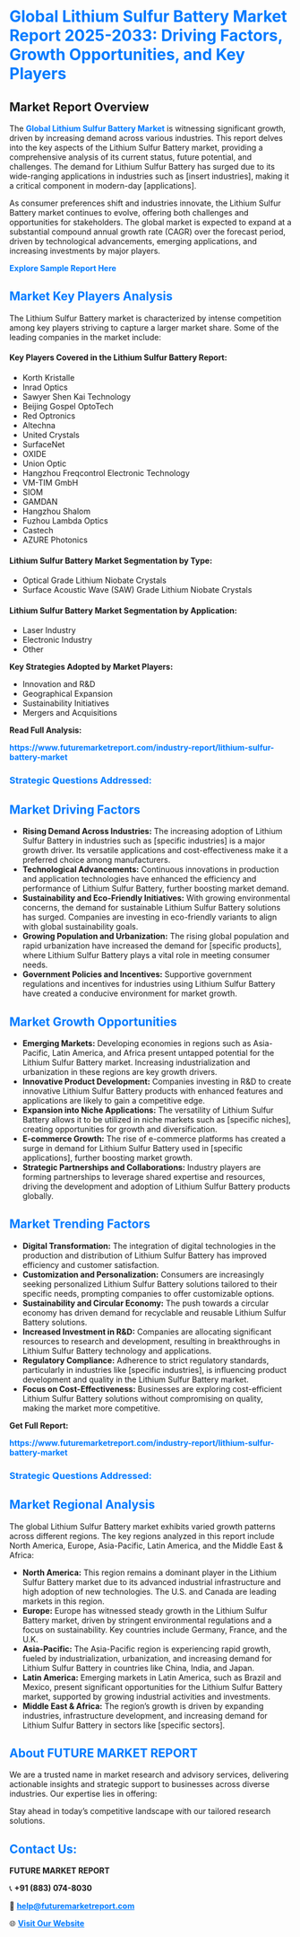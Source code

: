 <h1 style="color: #007BFF;">Global Lithium Sulfur Battery Market Report 2025-2033: Driving Factors, Growth Opportunities, and Key Players</h1>

<section id="overview">
<h2>Market Report Overview</h2>
<p>The <a href="https://www.futuremarketreport.com/industry-report/lithium-sulfur-battery-market" style="color: #007BFF; text-decoration: none;"><strong>Global Lithium Sulfur Battery Market</strong></a> is witnessing significant growth, driven by increasing demand across various industries. This report delves into the key aspects of the Lithium Sulfur Battery market, providing a comprehensive analysis of its current status, future potential, and challenges. The demand for Lithium Sulfur Battery has surged due to its wide-ranging applications in industries such as [insert industries], making it a critical component in modern-day [applications].</p>
<p>As consumer preferences shift and industries innovate, the Lithium Sulfur Battery market continues to evolve, offering both challenges and opportunities for stakeholders. The global market is expected to expand at a substantial compound annual growth rate (CAGR) over the forecast period, driven by technological advancements, emerging applications, and increasing investments by major players.</p>
</section>

<section id="overview">
<p><a href="https://www.futuremarketreport.com/request-sample/reportId=32410" style="color: #007BFF; text-decoration: none;"><strong>Explore Sample Report Here</strong></a></p>
</section>

<section id="key-players">
<h2 style="color: #007BFF;">Market Key Players Analysis</h2>
<p>The Lithium Sulfur Battery market is characterized by intense competition among key players striving to capture a larger market share. Some of the leading companies in the market include:</p>
<h4>Key Players Covered in the Lithium Sulfur Battery Report:</h4>
<ul><li>Korth Kristalle</li><li>Inrad Optics</li><li>Sawyer Shen Kai Technology</li><li>Beijing Gospel OptoTech</li><li>Red Optronics</li><li>Altechna</li><li>United Crystals</li><li>SurfaceNet</li><li>OXIDE</li><li>Union Optic</li><li>Hangzhou Freqcontrol Electronic Technology</li><li>VM-TIM GmbH</li><li>SIOM</li><li>GAMDAN</li><li>Hangzhou Shalom</li><li>Fuzhou Lambda Optics</li><li>Castech</li><li>AZURE Photonics</li></ul>
<h4>Lithium Sulfur Battery Market Segmentation by Type:</h4>
<ul><li>Optical Grade Lithium Niobate Crystals</li><li>Surface Acoustic Wave (SAW) Grade Lithium Niobate Crystals</li></ul>

<h4>Lithium Sulfur Battery Market Segmentation by Application:</h4>
<ul><li>Laser Industry</li><li>Electronic Industry</li><li>Other</li></ul>
<p><strong>Key Strategies Adopted by Market Players:</strong></p>
<ul>
<li>Innovation and R&D</li>
<li>Geographical Expansion</li>
<li>Sustainability Initiatives</li>
<li>Mergers and Acquisitions</li>
</ul>
</section>

<section>
<p><strong>Read Full Analysis: </strong></p><a href="https://www.futuremarketreport.com/industry-report/lithium-sulfur-battery-market" style="color: #007BFF; text-decoration: none;"><strong>https://www.futuremarketreport.com/industry-report/lithium-sulfur-battery-market</strong></a>
<h3 style="color: #007BFF;">Strategic Questions Addressed:</h3>
</section>

<section id="driving-factors">
<h2 style="color: #007BFF;">Market Driving Factors</h2>
<ul>
<li><strong>Rising Demand Across Industries:</strong> The increasing adoption of Lithium Sulfur Battery in industries such as [specific industries] is a major growth driver. Its versatile applications and cost-effectiveness make it a preferred choice among manufacturers.</li>
<li><strong>Technological Advancements:</strong> Continuous innovations in production and application technologies have enhanced the efficiency and performance of Lithium Sulfur Battery, further boosting market demand.</li>
<li><strong>Sustainability and Eco-Friendly Initiatives:</strong> With growing environmental concerns, the demand for sustainable Lithium Sulfur Battery solutions has surged. Companies are investing in eco-friendly variants to align with global sustainability goals.</li>
<li><strong>Growing Population and Urbanization:</strong> The rising global population and rapid urbanization have increased the demand for [specific products], where Lithium Sulfur Battery plays a vital role in meeting consumer needs.</li>
<li><strong>Government Policies and Incentives:</strong> Supportive government regulations and incentives for industries using Lithium Sulfur Battery have created a conducive environment for market growth.</li>
</ul>
</section>

<section id="growth-opportunities">
<h2 style="color: #007BFF;">Market Growth Opportunities</h2>
<ul>
<li><strong>Emerging Markets:</strong> Developing economies in regions such as Asia-Pacific, Latin America, and Africa present untapped potential for the Lithium Sulfur Battery market. Increasing industrialization and urbanization in these regions are key growth drivers.</li>
<li><strong>Innovative Product Development:</strong> Companies investing in R&D to create innovative Lithium Sulfur Battery products with enhanced features and applications are likely to gain a competitive edge.</li>
<li><strong>Expansion into Niche Applications:</strong> The versatility of Lithium Sulfur Battery allows it to be utilized in niche markets such as [specific niches], creating opportunities for growth and diversification.</li>
<li><strong>E-commerce Growth:</strong> The rise of e-commerce platforms has created a surge in demand for Lithium Sulfur Battery used in [specific applications], further boosting market growth.</li>
<li><strong>Strategic Partnerships and Collaborations:</strong> Industry players are forming partnerships to leverage shared expertise and resources, driving the development and adoption of Lithium Sulfur Battery products globally.</li>
</ul>
</section>

<section id="trending-factors">
<h2 style="color: #007BFF;">Market Trending Factors</h2>
<ul>
<li><strong>Digital Transformation:</strong> The integration of digital technologies in the production and distribution of Lithium Sulfur Battery has improved efficiency and customer satisfaction.</li>
<li><strong>Customization and Personalization:</strong> Consumers are increasingly seeking personalized Lithium Sulfur Battery solutions tailored to their specific needs, prompting companies to offer customizable options.</li>
<li><strong>Sustainability and Circular Economy:</strong> The push towards a circular economy has driven demand for recyclable and reusable Lithium Sulfur Battery solutions.</li>
<li><strong>Increased Investment in R&D:</strong> Companies are allocating significant resources to research and development, resulting in breakthroughs in Lithium Sulfur Battery technology and applications.</li>
<li><strong>Regulatory Compliance:</strong> Adherence to strict regulatory standards, particularly in industries like [specific industries], is influencing product development and quality in the Lithium Sulfur Battery market.</li>
<li><strong>Focus on Cost-Effectiveness:</strong> Businesses are exploring cost-efficient Lithium Sulfur Battery solutions without compromising on quality, making the market more competitive.</li>
</ul>
</section>

<section>
<p><strong>Get Full Report: </strong></p><a href="https://www.futuremarketreport.com/industry-report/lithium-sulfur-battery-market" style="color: #007BFF; text-decoration: none;"><strong>https://www.futuremarketreport.com/industry-report/lithium-sulfur-battery-market</strong></a>
<h3 style="color: #007BFF;">Strategic Questions Addressed:</h3>
</section>


<section id="regional-analysis">
<h2 style="color: #007BFF;">Market Regional Analysis</h2>
<p>The global Lithium Sulfur Battery market exhibits varied growth patterns across different regions. The key regions analyzed in this report include North America, Europe, Asia-Pacific, Latin America, and the Middle East & Africa:</p>
<ul>
<li><strong>North America:</strong> This region remains a dominant player in the Lithium Sulfur Battery market due to its advanced industrial infrastructure and high adoption of new technologies. The U.S. and Canada are leading markets in this region.</li>
<li><strong>Europe:</strong> Europe has witnessed steady growth in the Lithium Sulfur Battery market, driven by stringent environmental regulations and a focus on sustainability. Key countries include Germany, France, and the U.K.</li>
<li><strong>Asia-Pacific:</strong> The Asia-Pacific region is experiencing rapid growth, fueled by industrialization, urbanization, and increasing demand for Lithium Sulfur Battery in countries like China, India, and Japan.</li>
<li><strong>Latin America:</strong> Emerging markets in Latin America, such as Brazil and Mexico, present significant opportunities for the Lithium Sulfur Battery market, supported by growing industrial activities and investments.</li>
<li><strong>Middle East & Africa:</strong> The region’s growth is driven by expanding industries, infrastructure development, and increasing demand for Lithium Sulfur Battery in sectors like [specific sectors].</li>
</ul>
</section>

<footer>
<h2 style="color: #007BFF;">About FUTURE MARKET REPORT</h2>
<p>We are a trusted name in market research and advisory services, delivering actionable insights and strategic support to businesses across diverse industries. Our expertise lies in offering:</p>

<p>Stay ahead in today’s competitive landscape with our tailored research solutions.</p>

<h2 style="color: #007BFF;">Contact Us:</h2>
<p><strong>FUTURE MARKET REPORT</strong></p>
<p>📞 <strong>+91 (883) 074-8030</strong></p>
<p>📧 <strong><a href="mailto:help@futuremarketreport.com" style="color: #007BFF;">help@futuremarketreport.com</a></strong></p>
<p>🌐 <strong><a href="https://www.futuremarketreport.com/" style="color: #007BFF;">Visit Our Website</a></strong></p>
</footer>
